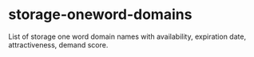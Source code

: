 # storage-oneword-domains
List of storage one word domain names with availability, expiration date, attractiveness, demand score.
